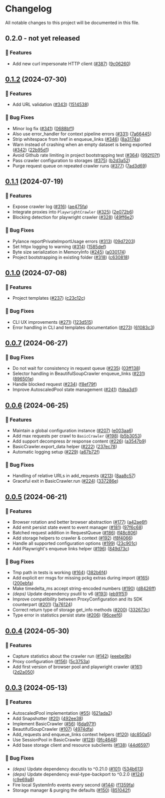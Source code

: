 # Changelog

All notable changes to this project will be documented in this file.

## 0.2.0 - **not yet released**

### 🚀 Features

- Add new curl impersonate HTTP client ([#387](https://github.com/apify/crawlee-python/issues/387)) ([9c06260](https://github.com/apify/crawlee-python/commit/9c06260c0ee958522caa9322001a3186e9e43af4))

## [0.1.2](https://github.com/apify/crawlee-python/releases/tag/v0.1.2) (2024-07-30)

### 🚀 Features

- Add URL validation ([#343](https://github.com/apify/crawlee-python/issues/343)) ([1514538](https://github.com/apify/crawlee-python/commit/15145388009c85ab54dc72ea8f2d07efd78f80fd))

### 🐛 Bug Fixes

- Minor log fix ([#341](https://github.com/apify/crawlee-python/issues/341)) ([0688bf1](https://github.com/apify/crawlee-python/commit/0688bf1860534ab6b2a85dc850bf3d56507ab154))
- Also use error_handler for context pipeline errors ([#331](https://github.com/apify/crawlee-python/issues/331)) ([7a66445](https://github.com/apify/crawlee-python/commit/7a664456b45c7e429b4c90aaf1c09d5796b93e3d))
- Strip whitespace from href in enqueue_links ([#346](https://github.com/apify/crawlee-python/issues/346)) ([8a3174a](https://github.com/apify/crawlee-python/commit/8a3174aed24f9eb4f9ac415a79a58685a081cde2))
- Warn instead of crashing when an empty dataset is being exported ([#342](https://github.com/apify/crawlee-python/issues/342)) ([22b95d1](https://github.com/apify/crawlee-python/commit/22b95d1948d4acd23a010898fa6af2f491e7f514))
- Avoid Github rate limiting in project bootstrapping test ([#364](https://github.com/apify/crawlee-python/issues/364)) ([992f07f](https://github.com/apify/crawlee-python/commit/992f07f266f7b8433d99e9a179f277995f81eb17))
- Pass crawler configuration to storages ([#375](https://github.com/apify/crawlee-python/issues/375)) ([b2d3a52](https://github.com/apify/crawlee-python/commit/b2d3a52712abe21f4a4a5db4e20c80afe72c27de))
- Purge request queue on repeated crawler runs ([#377](https://github.com/apify/crawlee-python/issues/377)) ([7ad3d69](https://github.com/apify/crawlee-python/commit/7ad3d6908e153c590bff72478af7ee3239a249bc))

## [0.1.1](https://github.com/apify/crawlee-python/releases/tag/v0.1.1) (2024-07-19)

### 🚀 Features

- Expose crawler log ([#316](https://github.com/apify/crawlee-python/issues/316)) ([ae475fa](https://github.com/apify/crawlee-python/commit/ae475fa450c4fe053620d7b7eb475f3d58804674))
- Integrate proxies into `PlaywrightCrawler` ([#325](https://github.com/apify/crawlee-python/issues/325)) ([2e072b6](https://github.com/apify/crawlee-python/commit/2e072b6ad7d5d82d96a7b489cafb87e7bfaf6e83))
- Blocking detection for playwright crawler ([#328](https://github.com/apify/crawlee-python/issues/328)) ([49ff6e2](https://github.com/apify/crawlee-python/commit/49ff6e25c12a97550eee718d64bb4130f9990189))

### 🐛 Bug Fixes

- Pylance reportPrivateImportUsage errors ([#313](https://github.com/apify/crawlee-python/issues/313)) ([09d7203](https://github.com/apify/crawlee-python/commit/09d72034d5db8c47f461111ec093761935a3e2ef))
- Set httpx logging to warning ([#314](https://github.com/apify/crawlee-python/issues/314)) ([1585def](https://github.com/apify/crawlee-python/commit/1585defffb2c0c844fab39bbc0e0b793d6169cbf))
- Byte size serialization in MemoryInfo ([#245](https://github.com/apify/crawlee-python/issues/245)) ([a030174](https://github.com/apify/crawlee-python/commit/a0301746c2df076d281708344fb906e1c42e0790))
- Project bootstrapping in existing folder ([#318](https://github.com/apify/crawlee-python/issues/318)) ([c630818](https://github.com/apify/crawlee-python/commit/c630818538e0c37217ab73f6c6da05505ed8b364))

## [0.1.0](https://github.com/apify/crawlee-python/releases/tag/v0.1.0) (2024-07-08)

### 🚀 Features

- Project templates ([#237](https://github.com/apify/crawlee-python/issues/237)) ([c23c12c](https://github.com/apify/crawlee-python/commit/c23c12c66688f825f74deb39702f07cc6c6bbc46))

### 🐛 Bug Fixes

- CLI UX improvements ([#271](https://github.com/apify/crawlee-python/issues/271)) ([123d515](https://github.com/apify/crawlee-python/commit/123d515b224c663577bfe0fab387d0aa11e5e4d4))
- Error handling in CLI and templates documentation ([#273](https://github.com/apify/crawlee-python/issues/273)) ([61083c3](https://github.com/apify/crawlee-python/commit/61083c33434d431a118538f15bfa9a68c312ab03))

## [0.0.7](https://github.com/apify/crawlee-python/releases/tag/v0.0.7) (2024-06-27)

### 🐛 Bug Fixes

- Do not wait for consistency in request queue ([#235](https://github.com/apify/crawlee-python/issues/235)) ([03ff138](https://github.com/apify/crawlee-python/commit/03ff138aadaf8e915abc7fafb854fe12947b9696))
- Selector handling in BeautifulSoupCrawler enqueue_links ([#231](https://github.com/apify/crawlee-python/issues/231)) ([896501e](https://github.com/apify/crawlee-python/commit/896501edb44f801409fec95cb3e5f2bcfcb4188d))
- Handle blocked request ([#234](https://github.com/apify/crawlee-python/issues/234)) ([f8ef79f](https://github.com/apify/crawlee-python/commit/f8ef79ffcb7410713182af716d37dbbaad66fdbc))
- Improve AutoscaledPool state management ([#241](https://github.com/apify/crawlee-python/issues/241)) ([fdea3d1](https://github.com/apify/crawlee-python/commit/fdea3d16b13afe70039d864de861486c760aa0ba))

## [0.0.6](https://github.com/apify/crawlee-python/releases/tag/v0.0.6) (2024-06-25)

### 🚀 Features

- Maintain a global configuration instance ([#207](https://github.com/apify/crawlee-python/issues/207)) ([e003aa6](https://github.com/apify/crawlee-python/commit/e003aa63d859bec8199d0c890b5c9604f163ccd3))
- Add max requests per crawl to `BasicCrawler` ([#198](https://github.com/apify/crawlee-python/issues/198)) ([b5b3053](https://github.com/apify/crawlee-python/commit/b5b3053f43381601274e4034d07b4bf41720c7c2))
- Add support decompress *br* response content ([#226](https://github.com/apify/crawlee-python/issues/226)) ([a3547b9](https://github.com/apify/crawlee-python/commit/a3547b9c882dc5333a4fcd1223687ef85e79138d))
- BasicCrawler.export_data helper ([#222](https://github.com/apify/crawlee-python/issues/222)) ([237ec78](https://github.com/apify/crawlee-python/commit/237ec789b7dccc17cc57ef47ec56bcf73c6ca006))
- Automatic logging setup ([#229](https://github.com/apify/crawlee-python/issues/229)) ([a67b72f](https://github.com/apify/crawlee-python/commit/a67b72faacd75674071bae496d59e1c60636350c))

### 🐛 Bug Fixes

- Handling of relative URLs in add_requests ([#213](https://github.com/apify/crawlee-python/issues/213)) ([8aa8c57](https://github.com/apify/crawlee-python/commit/8aa8c57f44149caa0e01950a5d773726f261699a))
- Graceful exit in BasicCrawler.run ([#224](https://github.com/apify/crawlee-python/issues/224)) ([337286e](https://github.com/apify/crawlee-python/commit/337286e1b721cf61f57bc0ff3ead08df1f4f5448))

## [0.0.5](https://github.com/apify/crawlee-python/releases/tag/v0.0.5) (2024-06-21)

### 🚀 Features

- Browser rotation and better browser abstraction ([#177](https://github.com/apify/crawlee-python/issues/177)) ([a42ae6f](https://github.com/apify/crawlee-python/commit/a42ae6f53c5e24678f04011c3684290b68684016))
- Add emit persist state event to event manager ([#181](https://github.com/apify/crawlee-python/issues/181)) ([97f6c68](https://github.com/apify/crawlee-python/commit/97f6c68275b65f76c62b6d16d94354fc7f00d336))
- Batched request addition in RequestQueue ([#186](https://github.com/apify/crawlee-python/issues/186)) ([f48c806](https://github.com/apify/crawlee-python/commit/f48c8068fe16ce3dd4c46fc248733346c0621411))
- Add storage helpers to crawler & context ([#192](https://github.com/apify/crawlee-python/issues/192)) ([f8f4066](https://github.com/apify/crawlee-python/commit/f8f4066d8b32d6e7dc0d999a5aa8db75f99b43b8))
- Handle all supported configuration options ([#199](https://github.com/apify/crawlee-python/issues/199)) ([23c901c](https://github.com/apify/crawlee-python/commit/23c901cd68cf14b4041ee03568622ee32822e94b))
- Add Playwright's enqueue links helper ([#196](https://github.com/apify/crawlee-python/issues/196)) ([849d73c](https://github.com/apify/crawlee-python/commit/849d73cc7d137171b98f9f2ab85374e8beec0dad))

### 🐛 Bug Fixes

- Tmp path in tests is working ([#164](https://github.com/apify/crawlee-python/issues/164)) ([382b6f4](https://github.com/apify/crawlee-python/commit/382b6f48174bdac3931cc379eaf770ab06f826dc))
- Add explicit err msgs for missing pckg extras during import ([#165](https://github.com/apify/crawlee-python/issues/165)) ([200ebfa](https://github.com/apify/crawlee-python/commit/200ebfa63d6e20e17c8ca29544ef7229ed0df308))
- Make timedelta_ms accept string-encoded numbers ([#190](https://github.com/apify/crawlee-python/issues/190)) ([d8426ff](https://github.com/apify/crawlee-python/commit/d8426ff41e36f701af459ad17552fee39637674d))
- *(deps)* Update dependency psutil to v6 ([#193](https://github.com/apify/crawlee-python/issues/193)) ([eb91f51](https://github.com/apify/crawlee-python/commit/eb91f51e19da406e3f9293e5336c1f85fc7885a4))
- Improve compatibility between ProxyConfiguration and its SDK counterpart ([#201](https://github.com/apify/crawlee-python/issues/201)) ([1a76124](https://github.com/apify/crawlee-python/commit/1a76124080d561e0153a4dda0bdb0d9863c3aab6))
- Correct return type of storage get_info methods ([#200](https://github.com/apify/crawlee-python/issues/200)) ([332673c](https://github.com/apify/crawlee-python/commit/332673c4fb519b80846df7fb8cd8bb521538a8a4))
- Type error in statistics persist state ([#206](https://github.com/apify/crawlee-python/issues/206)) ([96ceef6](https://github.com/apify/crawlee-python/commit/96ceef697769cd57bd1a50b6615cf1e70549bd2d))

## [0.0.4](https://github.com/apify/crawlee-python/releases/tag/v0.0.4) (2024-05-30)

### 🚀 Features

- Capture statistics about the crawler run ([#142](https://github.com/apify/crawlee-python/issues/142)) ([eeebe9b](https://github.com/apify/crawlee-python/commit/eeebe9b1e24338d68a0a55228bbfc717f4d9d295))
- Proxy configuration ([#156](https://github.com/apify/crawlee-python/issues/156)) ([5c3753a](https://github.com/apify/crawlee-python/commit/5c3753a5527b1d01f7260b9e4c566e43f956a5e8))
- Add first version of browser pool and playwright crawler ([#161](https://github.com/apify/crawlee-python/issues/161)) ([2d2a050](https://github.com/apify/crawlee-python/commit/2d2a0505b1c2b1529a8835163ca97d1ec2a6e44a))

## [0.0.3](https://github.com/apify/crawlee-python/releases/tag/v0.0.3) (2024-05-13)

### 🚀 Features

- AutoscaledPool implementation ([#55](https://github.com/apify/crawlee-python/issues/55)) ([621ada2](https://github.com/apify/crawlee-python/commit/621ada2bd1ba4e2346fb948dc02686e2b37e3856))
- Add Snapshotter ([#20](https://github.com/apify/crawlee-python/issues/20)) ([492ee38](https://github.com/apify/crawlee-python/commit/492ee38c893b8f54e9583dd492576c5106e29881))
- Implement BasicCrawler ([#56](https://github.com/apify/crawlee-python/issues/56)) ([6da971f](https://github.com/apify/crawlee-python/commit/6da971fcddbf8b6795346c88e295dada28e7b1d3))
- BeautifulSoupCrawler ([#107](https://github.com/apify/crawlee-python/issues/107)) ([4974dfa](https://github.com/apify/crawlee-python/commit/4974dfa20c7911ee073438fd388e60ba4b2c07db))
- Add_requests and enqueue_links context helpers ([#120](https://github.com/apify/crawlee-python/issues/120)) ([dc850a5](https://github.com/apify/crawlee-python/commit/dc850a5778b105ff09e19eaecbb0a12d94798a62))
- Use SessionPool in BasicCrawler ([#128](https://github.com/apify/crawlee-python/issues/128)) ([9fc4648](https://github.com/apify/crawlee-python/commit/9fc464837e596b3b5a7cd818b6d617550e249352))
- Add base storage client and resource subclients ([#138](https://github.com/apify/crawlee-python/issues/138)) ([44d6597](https://github.com/apify/crawlee-python/commit/44d65974e4837576918069d7e63f8b804964971a))

### 🐛 Bug Fixes

- *(deps)* Update dependency docutils to ^0.21.0 ([#101](https://github.com/apify/crawlee-python/issues/101)) ([534b613](https://github.com/apify/crawlee-python/commit/534b613f7cdfe7adf38b548ee48537db3167d1ec))
- *(deps)* Update dependency eval-type-backport to ^0.2.0 ([#124](https://github.com/apify/crawlee-python/issues/124)) ([c9e69a8](https://github.com/apify/crawlee-python/commit/c9e69a8534f4d82d9a6314947d76a86bcb744607))
- Fire local SystemInfo events every second ([#144](https://github.com/apify/crawlee-python/issues/144)) ([f1359fa](https://github.com/apify/crawlee-python/commit/f1359fa7eea23f8153ad711287c073e45d498401))
- Storage manager & purging the defaults ([#150](https://github.com/apify/crawlee-python/issues/150)) ([851042f](https://github.com/apify/crawlee-python/commit/851042f25ad07e25651768e476f098ef0ed21914))

<!-- generated by git-cliff -->

